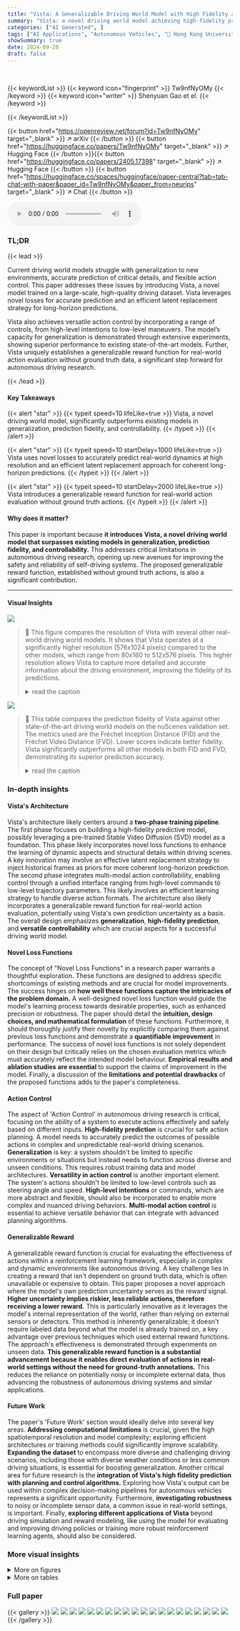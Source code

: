 ```yaml
---
title: "Vista: A Generalizable Driving World Model with High Fidelity and Versatile Controllability"
summary: "Vista: a novel driving world model achieving high-fidelity prediction and versatile controllability, outperforming state-of-the-art models in generalization and prediction accuracy."
categories: ["AI Generated", ]
tags: ["AI Applications", "Autonomous Vehicles", "🏢 Hong Kong University of Science and Technology",]
showSummary: true
date: 2024-09-26
draft: false
---
```


<br>

{{< keywordList >}}
{{< keyword icon="fingerprint" >}} Tw9nfNyOMy {{< /keyword >}}
{{< keyword icon="writer" >}} Shenyuan Gao et el. {{< /keyword >}}
 
{{< /keywordList >}}

{{< button href="https://openreview.net/forum?id=Tw9nfNyOMy" target="_blank" >}}
↗ arXiv
{{< /button >}}
{{< button href="https://huggingface.co/papers/Tw9nfNyOMy" target="_blank" >}}
↗ Hugging Face
{{< /button >}}{{< button href="https://huggingface.co/papers/2405.17398" target="_blank" >}}
↗ Hugging Face
{{< /button >}}
{{< button href="https://huggingface.co/spaces/huggingface/paper-central?tab=tab-chat-with-paper&paper_id=Tw9nfNyOMy&paper_from=neurips" target="_blank" >}}
↗ Chat
{{< /button >}}




<audio controls>
    <source src="https://ai-paper-reviewer.com/Tw9nfNyOMy/podcast.wav" type="audio/wav">
    Your browser does not support the audio element.
</audio>


### TL;DR


{{< lead >}}

Current driving world models struggle with generalization to new environments, accurate prediction of critical details, and flexible action control. This paper addresses these issues by introducing Vista, a novel model trained on a large-scale, high-quality driving dataset. Vista leverages novel losses for accurate prediction and an efficient latent replacement strategy for long-horizon predictions.  



Vista also achieves versatile action control by incorporating a range of controls, from high-level intentions to low-level maneuvers.  The model’s capacity for generalization is demonstrated through extensive experiments, showing superior performance to existing state-of-the-art models.  Further, Vista uniquely establishes a generalizable reward function for real-world action evaluation without ground truth data, a significant step forward for autonomous driving research.

{{< /lead >}}


#### Key Takeaways

{{< alert "star" >}}
{{< typeit speed=10 lifeLike=true >}} Vista, a novel driving world model, significantly outperforms existing models in generalization, prediction fidelity, and controllability. {{< /typeit >}}
{{< /alert >}}

{{< alert "star" >}}
{{< typeit speed=10 startDelay=1000 lifeLike=true >}} Vista uses novel losses to accurately predict real-world dynamics at high resolution and an efficient latent replacement approach for coherent long-horizon predictions. {{< /typeit >}}
{{< /alert >}}

{{< alert "star" >}}
{{< typeit speed=10 startDelay=2000 lifeLike=true >}} Vista introduces a generalizable reward function for real-world action evaluation without ground truth actions. {{< /typeit >}}
{{< /alert >}}

#### Why does it matter?
This paper is important because **it introduces Vista, a novel driving world model that surpasses existing models in generalization, prediction fidelity, and controllability.** This addresses critical limitations in autonomous driving research, opening up new avenues for improving the safety and reliability of self-driving systems. The proposed generalizable reward function, established without ground truth actions, is also a significant contribution.

------
#### Visual Insights



![](https://ai-paper-reviewer.com/Tw9nfNyOMy/figures_1_1.jpg)

> 🔼 This figure compares the resolution of Vista with several other real-world driving world models.  It shows that Vista operates at a significantly higher resolution (576x1024 pixels) compared to the other models, which range from 80x160 to 512x576 pixels. This higher resolution allows Vista to capture more detailed and accurate information about the driving environment, improving the fidelity of its predictions.
> <details>
> <summary>read the caption</summary>
> Figure 1: Resolution comparison. Vista predicts at a higher resolution than previous literature.
> </details>





![](https://ai-paper-reviewer.com/Tw9nfNyOMy/tables_6_1.jpg)

> 🔼 This table compares the prediction fidelity of Vista against other state-of-the-art driving world models on the nuScenes validation set.  The metrics used are the Fréchet Inception Distance (FID) and the Fréchet Video Distance (FVD). Lower scores indicate better fidelity. Vista significantly outperforms all other models in both FID and FVD, demonstrating its superior prediction accuracy.
> <details>
> <summary>read the caption</summary>
> Table 2: Comparison of prediction fidelity on nuScenes validation set. Vista achieves encouraging results that outperform the state-of-the-art driving world models with a significant performance gain.
> </details>





### In-depth insights


#### Vista's Architecture
Vista's architecture likely centers around a **two-phase training pipeline**.  The first phase focuses on building a high-fidelity predictive model, possibly leveraging a pre-trained Stable Video Diffusion (SVD) model as a foundation. This phase likely incorporates novel loss functions to enhance the learning of dynamic aspects and structural details within driving scenes.  A key innovation may involve an effective latent replacement strategy to inject historical frames as priors for more coherent long-horizon prediction. The second phase integrates multi-modal action controllability, enabling control through a unified interface ranging from high-level commands to low-level trajectory parameters.  This likely involves an efficient learning strategy to handle diverse action formats. The architecture also likely incorporates a generalizable reward function for real-world action evaluation, potentially using Vista's own prediction uncertainty as a basis. The overall design emphasizes **generalization**, **high-fidelity prediction**, and **versatile controllability** which are crucial aspects for a successful driving world model.

#### Novel Loss Functions
The concept of "Novel Loss Functions" in a research paper warrants a thoughtful exploration.  These functions are designed to address specific shortcomings of existing methods and are crucial for model improvements.  The success hinges on **how well these functions capture the intricacies of the problem domain.**  A well-designed novel loss function would guide the model's learning process towards desirable properties, such as enhanced precision or robustness. The paper should detail the **intuition, design choices, and mathematical formulation** of these functions.  Furthermore, it should thoroughly justify their novelty by explicitly comparing them against previous loss functions and demonstrate a **quantifiable improvement** in performance.  The success of novel loss functions is not solely dependent on their design but critically relies on the chosen evaluation metrics which must accurately reflect the intended model behaviour.  **Empirical results and ablation studies are essential** to support the claims of improvement in the model. Finally, a discussion of the **limitations and potential drawbacks** of the proposed functions adds to the paper's completeness.

#### Action Control
The aspect of 'Action Control' in autonomous driving research is critical, focusing on the ability of a system to execute actions effectively and safely based on different inputs.  **High-fidelity prediction** is crucial for safe action planning.  A model needs to accurately predict the outcomes of possible actions in complex and unpredictable real-world driving scenarios.  **Generalization** is key:  a system shouldn't be limited to specific environments or situations but instead needs to function across diverse and unseen conditions.  This requires robust training data and model architectures.  **Versatility in action control** is another important element.  The system's actions shouldn't be limited to low-level controls such as steering angle and speed.  **High-level intentions** or commands, which are more abstract and flexible, should also be incorporated to enable more complex and nuanced driving behaviors.  **Multi-modal action control** is essential to achieve versatile behavior that can integrate with advanced planning algorithms.

#### Generalizable Reward
A generalizable reward function is crucial for evaluating the effectiveness of actions within a reinforcement learning framework, especially in complex and dynamic environments like autonomous driving.  A key challenge lies in creating a reward that isn't dependent on ground truth data, which is often unavailable or expensive to obtain. This paper proposes a novel approach where the model's own prediction uncertainty serves as the reward signal. **Higher uncertainty implies riskier, less reliable actions, therefore receiving a lower reward.** This is particularly innovative as it leverages the model's internal representation of the world, rather than relying on external sensors or detectors. This method is inherently generalizable; it doesn't require labeled data beyond what the model is already trained on, a key advantage over previous techniques which used external reward functions.  The approach's effectiveness is demonstrated through experiments on unseen data. **This generalizable reward function is a substantial advancement because it enables direct evaluation of actions in real-world settings without the need for ground-truth annotations.** This reduces the reliance on potentially noisy or incomplete external data, thus advancing the robustness of autonomous driving systems and similar applications.

#### Future Work
The paper's 'Future Work' section would ideally delve into several key areas.  **Addressing computational limitations** is crucial, given the high spatiotemporal resolution and model complexity; exploring efficient architectures or training methods could significantly improve scalability.  **Expanding the dataset** to encompass more diverse and challenging driving scenarios, including those with diverse weather conditions or less common driving situations, is essential for boosting generalization.  Another critical area for future research is the **integration of Vista's high fidelity prediction with planning and control algorithms.**  Exploring how Vista's output can be used within complex decision-making pipelines for autonomous vehicles represents a significant opportunity. Furthermore, **investigating robustness** to noisy or incomplete sensor data, a common issue in real-world settings, is important. Finally,  **exploring different applications of Vista** beyond driving simulation and reward modeling, like using the model for evaluating and improving driving policies or training more robust reinforcement learning agents, should also be considered.


### More visual insights

<details>
<summary>More on figures
</summary>


![](https://ai-paper-reviewer.com/Tw9nfNyOMy/figures_2_1.jpg)

> 🔼 This figure showcases the main capabilities of the Vista model.  Subfigure (A) demonstrates high-fidelity future prediction from arbitrary starting points with high temporal and spatial resolution. Subfigure (B) shows the model's ability to perform coherent long-horizon rollouts. Subfigure (C) highlights the model's versatile action controllability through the usage of multi-modal action formats. Finally, subfigure (D) illustrates the model's unique ability to serve as a generalizable reward function for evaluating real-world driving actions without the need for ground truth action data.
> <details>
> <summary>read the caption</summary>
> Figure 2: Capabilities of Vista. Starting from arbitrary environments, Vista can anticipate realistic and continuous futures at high spatiotemporal resolution (A-B). It can be controlled by multi-modal actions (C), and serve as a generalizable reward function to evaluate real-world driving actions (D).
> </details>



![](https://ai-paper-reviewer.com/Tw9nfNyOMy/figures_3_1.jpg)

> 🔼 This figure illustrates the Vista pipeline and training procedure. The left side shows how Vista uses dynamic priors (position, velocity, acceleration) from the past three frames via latent replacement, resulting in high-fidelity predictions, and allows for multi-modal action control and long-horizon predictions through autoregressive rollouts. The right side demonstrates the two-phase training process, where the first phase trains the base model and the second phase utilizes the pretrained weights to learn action controllability using LoRA adapters.
> <details>
> <summary>read the caption</summary>
> Figure 3: [Left]: Vista pipeline. In addition to the initial frame, Vista can absorb more priors about future dynamics via latent replacement. Its prediction can be controlled by different actions and be extended to long horizons through autoregressive rollouts. [Right]: Training procedure. Vista takes two training phases, where the second phase freezing the pretrained weights to learn action controls.
> </details>



![](https://ai-paper-reviewer.com/Tw9nfNyOMy/figures_4_1.jpg)

> 🔼 This figure illustrates the design of the loss functions used in Vista. It compares the standard diffusion loss with the proposed dynamics enhancement loss and structure preservation loss. The dynamics enhancement loss focuses more on critical regions with significant motion, while the structure preservation loss emphasizes high-frequency features to preserve structural details.  The visualization shows how the different losses affect the learning process and improve prediction quality.
> <details>
> <summary>read the caption</summary>
> Figure 4: Illustration on loss design. Different from the standard diffusion loss (b) that is distributed uniformly, our dynamics enhancement loss (d) enables an adaptive concentration on critical regions (c) (e.g., moving vehicles and roadsides) for dynamics modeling. Moreover, by explicitly supervising high-frequency features (e), the learning of structural details (e.g., edges and lanes) can be enhanced.
> </details>



![](https://ai-paper-reviewer.com/Tw9nfNyOMy/figures_6_1.jpg)

> 🔼 This figure compares the driving scene prediction results of Vista against three other video generation models (SVD, DynamiCrafter, and I2VGen-XL).  All models receive the same starting frame as input. The results show that Vista generates more realistic and coherent future predictions compared to other models, which have problems such as misalignment and corrupted details.
> <details>
> <summary>read the caption</summary>
> Figure 5: Driving futures predicted by different models using the same condition frame. We contrast Vista to publicly available video generation models using their default configurations. Whilst previous models produce misaligned and corrupted results, Vista does not suffer from these caveats.
> </details>



![](https://ai-paper-reviewer.com/Tw9nfNyOMy/figures_6_2.jpg)

> 🔼 This figure compares the long-horizon prediction capabilities of Vista with several other state-of-the-art models. The top part shows Vista's ability to predict 15 seconds into the future with high fidelity and consistency.  The bottom illustrates the failure of SVD (Stable Video Diffusion) to generate consistent high-fidelity predictions over long time horizons, highlighting Vista's advantage in long-term prediction.
> <details>
> <summary>read the caption</summary>
> Figure 6: [Top]: Long-horizon prediction. Vista can forecast 15 seconds high-resolution futures without much degradation, encompassing long driving distances. The length of the blue lines indicates the duration of the longest prediction showcased by previous works. [Bottom]: Long-term extension results of SVD. SVD fails to generate consistent high-fidelity videos autoregressively as Vista does.
> </details>



![](https://ai-paper-reviewer.com/Tw9nfNyOMy/figures_7_1.jpg)

> 🔼 This figure presents the results of a human evaluation comparing Vista's performance against several baseline models on two aspects: visual quality and motion rationality.  Participants were presented pairs of videos and asked to choose which one was better in terms of each metric.  The results show that Vista was preferred significantly more often than other models, indicating its superior performance in generating both visually appealing and realistically moving videos.
> <details>
> <summary>read the caption</summary>
> Figure 7: Human evaluation results. The value denotes the percentage of the times that one model is preferred over the other. Vista outperforms existing works in both metrics.
> </details>



![](https://ai-paper-reviewer.com/Tw9nfNyOMy/figures_7_2.jpg)

> 🔼 This figure showcases the capabilities of the Vista model.  It demonstrates high-fidelity future prediction from arbitrary starting points (A and B), showing consistent long-horizon predictions.  It also highlights Vista's versatility in action control, handling multiple modes (C) such as commands, goal points, and low-level maneuvers. Finally, (D) illustrates Vista's novel use as a generalizable reward function for evaluating real-world driving actions without ground truth.
> <details>
> <summary>read the caption</summary>
> Figure 2: Capabilities of Vista. Starting from arbitrary environments, Vista can anticipate realistic and continuous futures at high spatiotemporal resolution (A-B). It can be controlled by multi-modal actions (C), and serve as a generalizable reward function to evaluate real-world driving actions (D).
> </details>



![](https://ai-paper-reviewer.com/Tw9nfNyOMy/figures_8_1.jpg)

> 🔼 This figure shows two plots. The left plot is a line graph showing the relationship between average reward and average L2 error. The average reward decreases as the average L2 error increases. The right plot is an image showing a road scene with three different action trajectories (ground truth, Action1, and Action2) overlaid. Each trajectory has an associated L2 error and reward value. The reward values indicate that the proposed reward function can better distinguish between actions than the L2 error alone.
> <details>
> <summary>read the caption</summary>
> Figure 10: [Left]: Average reward on Waymo with different L2 errors. [Right]: Case study. The relative contrast of our reward can properly assess the actions that the L2 error fails to judge.
> </details>



![](https://ai-paper-reviewer.com/Tw9nfNyOMy/figures_8_2.jpg)

> 🔼 This figure shows the effect of using different numbers of dynamic priors (consecutive frames) on the quality of future predictions.  The results show that using more dynamic priors leads to more realistic and consistent movement of objects in the scene, particularly those that are in motion.  This highlights the importance of incorporating historical context into the prediction process to improve accuracy and coherence.
> <details>
> <summary>read the caption</summary>
> Figure 11: Effect of dynamic priors. Injecting more dynamic priors yields more consistent future motions with the ground truth, such as the motions of the white vehicle and the billboard on the left.
> </details>



![](https://ai-paper-reviewer.com/Tw9nfNyOMy/figures_8_3.jpg)

> 🔼 This figure demonstrates the effects of two losses used in the Vista model: the dynamics enhancement loss and the structure preservation loss.  The left side shows that the dynamics enhancement loss improves the realism of motion in generated videos by encouraging more realistic movement of objects. The right side shows that the structure preservation loss enhances structural details in the generated videos, resulting in sharper edges and more defined shapes.
> <details>
> <summary>read the caption</summary>
> Figure 12: [Left]: Effect of dynamics enhancement loss. The model supervised by the dynamics enhancement loss generates more realistic dynamics. In the first example, instead of remaining static, the front car moves forward normally. In the second example, when the ego-vehicle steers right, the trees shift towards the left naturally adhering to the real-world geometric rules. [Right]: Effect of structure preservation loss. The proposed loss yields a clearer outline of the objects as they move.
> </details>



![](https://ai-paper-reviewer.com/Tw9nfNyOMy/figures_9_1.jpg)

> 🔼 This figure illustrates the Vista pipeline and its two-phase training process. The left side shows how Vista uses latent replacement to incorporate dynamic priors from historical frames to predict realistic and continuous futures and how these predictions can be controlled by various actions. The right side details Vista's training procedure that consists of two phases: (1) a prediction-focused phase that utilizes dynamic priors for higher fidelity and (2) an action control learning phase that freezes pretrained weights and learns action controls using LoRA adapters for efficient learning.
> <details>
> <summary>read the caption</summary>
> Figure 3: [Left]: Vista pipeline. In addition to the initial frame, Vista can absorb more priors about future dynamics via latent replacement. Its prediction can be controlled by different actions and be extended to long horizons through autoregressive rollouts. [Right]: Training procedure. Vista takes two training phases, where the second phase freezing the pretrained weights to learn action controls.
> </details>



![](https://ai-paper-reviewer.com/Tw9nfNyOMy/figures_22_1.jpg)

> 🔼 This figure shows the results of an ablation study on the impact of hyperparameters on the proposed reward function. The x-axis represents the average L2 error between the estimated trajectory and the ground truth, and the y-axis represents the average reward. Three lines are plotted, each corresponding to a different combination of the number of denoising steps and ensemble size used in the reward estimation. The results show that increasing the number of denoising steps leads to a larger difference in rewards between trajectories with different L2 errors. This indicates that increasing the number of denoising steps improves the discriminative ability of the reward function. On the other hand, increasing the ensemble size has a smaller impact on the discriminative ability and mainly contributes to stabilizing the reward estimations. The dotted lines represent the average reward for the ground truth trajectories and the worst trajectories.
> <details>
> <summary>read the caption</summary>
> Figure 14: Sensitivity of reward estimation to hyperparameters. Increasing the number of denoising steps can produce more discriminative rewards, whereas increasing the ensemble size can slightly stabilize the estimations.
> </details>



![](https://ai-paper-reviewer.com/Tw9nfNyOMy/figures_23_1.jpg)

> 🔼 This figure compares the effect of different classifier-free guidance (CFG) schemes on the quality of long-term video prediction (15 seconds).  Four different CFG schemes are tested: none, constant, linear (as used in Stable Video Diffusion), and triangular (the authors' proposed method). The results show that the triangular scheme provides the best balance between generating detailed videos and avoiding oversaturation, a common issue in long-term video prediction.
> <details>
> <summary>read the caption</summary>
> Figure 15: Effect of guidance scale. We predict 15s long-term videos with different CFG schemes. Our method achieves the optimal equilibrium between detail generation and saturation maintenance.
> </details>



![](https://ai-paper-reviewer.com/Tw9nfNyOMy/figures_23_2.jpg)

> 🔼 This figure demonstrates the importance of using Low-Rank Adaptation (LoRA) when fine-tuning the Vista model for action controllability. Two versions of the model were trained, one with LoRA and one without.  Both models were trained on the nuScenes dataset, but their predictions were tested on the unseen Waymo dataset. The results show that the model trained without LoRA suffers from visual artifacts, indicating that LoRA is crucial for preserving visual quality during the fine-tuning process.
> <details>
> <summary>read the caption</summary>
> Figure 16: Necessity of LoRA adaptation. Training newly added projections alone without LoRA results in visual corruptions. The compared variants are trained on nuScenes and inferred on Waymo.
> </details>



![](https://ai-paper-reviewer.com/Tw9nfNyOMy/figures_24_1.jpg)

> 🔼 This figure compares the prediction results of Vista with other video generation models given the same starting frame.  It demonstrates Vista's ability to produce high-fidelity, aligned predictions compared to other models that suffer from misalignment and corruption, especially in long horizon prediction.
> <details>
> <summary>read the caption</summary>
> Figure 5: Driving futures predicted by different models using the same condition frame. We contrast Vista to publicly available video generation models using their default configurations. Whilst previous models produce misaligned and corrupted results, Vista does not suffer from these caveats.
> </details>



![](https://ai-paper-reviewer.com/Tw9nfNyOMy/figures_26_1.jpg)

> 🔼 This figure shows the generalization ability of Vista across diverse driving scenes.  It demonstrates Vista's capacity to predict high-resolution future video frames, accurately depicting the behavior of vehicles and pedestrians, even in scenarios with camera poses unseen during training. The scenes shown are diverse, including countrysides, tunnels, and various perspectives. This highlights Vista's impressive understanding of real-world driving dynamics.
> <details>
> <summary>read the caption</summary>
> Figure 18: Generalization ability of Vista. We apply Vista across diverse scenes (e.g., countrysides and tunnels) with unseen camera poses (e.g., the perspective of a double-decker bus). Our model can predict high-resolution futures with vivid behaviors of vehicles and pedestrians, exhibiting strong generalization abilities and profound comprehension of world knowledge. Best viewed zoomed in.
> </details>



![](https://ai-paper-reviewer.com/Tw9nfNyOMy/figures_27_1.jpg)

> 🔼 This figure showcases four key capabilities of Vista. (A) and (B) demonstrate Vista's ability to generate high-fidelity predictions of future driving scenarios, with (B) highlighting its capability to produce consistent predictions over long horizons. (C) shows that Vista supports diverse control modalities, enabling flexible control. (D) shows that Vista's predictive capabilities can be used to evaluate real-world driving actions without explicit ground-truth access, setting it apart from existing methods.
> <details>
> <summary>read the caption</summary>
> Figure 2: Capabilities of Vista. Starting from arbitrary environments, Vista can anticipate realistic and continuous futures at high spatiotemporal resolution (A-B). It can be controlled by multi-modal actions (C), and serve as a generalizable reward function to evaluate real-world driving actions (D).
> </details>



![](https://ai-paper-reviewer.com/Tw9nfNyOMy/figures_28_1.jpg)

> 🔼 This figure demonstrates Vista's ability to generalize to unseen environments and diverse camera perspectives.  It shows several examples of Vista's predictions in various scenes (countryside roads, tunnels, city streets), each from a different camera viewpoint.  The high-resolution predictions showcase realistic interactions between vehicles and pedestrians, highlighting Vista's understanding of real-world driving scenarios.
> <details>
> <summary>read the caption</summary>
> Figure 18: Generalization ability of Vista. We apply Vista across diverse scenes (e.g., countrysides and tunnels) with unseen camera poses (e.g., the perspective of a double-decker bus). Our model can predict high-resolution futures with vivid behaviors of vehicles and pedestrians, exhibiting strong generalization abilities and profound comprehension of world knowledge. Best viewed zoomed in.
> </details>



![](https://ai-paper-reviewer.com/Tw9nfNyOMy/figures_29_1.jpg)

> 🔼 This figure demonstrates the key capabilities of the Vista model.  Subfigure (A) and (B) showcase Vista's ability to predict realistic and temporally consistent future frames at a high resolution and over a long time horizon. Subfigure (C) shows that the model can be controlled using various modalities of action inputs, ranging from high-level instructions (commands and goal points) to low-level maneuvers (trajectories, steering angle and speed).  Finally, subfigure (D) illustrates the novel use of the Vista model itself as a generalizable reward function to evaluate the quality of driving actions without relying on ground-truth data.
> <details>
> <summary>read the caption</summary>
> Figure 2: Capabilities of Vista. Starting from arbitrary environments, Vista can anticipate realistic and continuous futures at high spatiotemporal resolution (A-B). It can be controlled by multi-modal actions (C), and serve as a generalizable reward function to evaluate real-world driving actions (D).
> </details>



![](https://ai-paper-reviewer.com/Tw9nfNyOMy/figures_30_1.jpg)

> 🔼 This figure demonstrates Vista's ability to predict the outcomes of actions that violate traffic rules.  The top row shows the ground truth video. The middle row shows the model's prediction when given an action that causes the car to drive off the road. The bottom row shows the model's prediction when given an action that causes the car to stop at an intersection, even though there is no obstacle. This highlights Vista's capacity for counterfactual reasoning and potential for closed-loop simulation.
> <details>
> <summary>read the caption</summary>
> Figure 22: Counterfactual reasoning ability. By imposing actions that violate the traffic rules, we discover that Vista can also predict the consequences of abnormal interventions. In the first example, the ego-vehicle passes over the road boundary and rushes into the bush following our instructions. In the second example, the passing car stops and waits to avoid a collision when we force the ego-vehicle to proceed at the crossroads. This showcases Vista’s potential for facilitating closed-loop simulation.
> </details>



![](https://ai-paper-reviewer.com/Tw9nfNyOMy/figures_30_2.jpg)

> 🔼 This figure shows a collection of 60 diverse driving scenes used for human evaluation in the paper. The scenes are sampled from four different datasets: OpenDV-YouTube-val, nuScenes, Waymo, and CODA.  The selection of scenes aims to represent the variety and complexity of real-world driving conditions for a comprehensive human evaluation of the model's performance. Each small image represents a single scene or a frame from a short video clip.
> <details>
> <summary>read the caption</summary>
> Figure 23: Diverse scenes collected for human evaluation. We carefully curate 60 scenes from OpenDV-YouTube-val [136], nuScenes [10], Waymo [112], and CODA [79]. The distinctive attributes of each dataset jointly represent the diversity of real-world environments, permitting a comprehensive human evaluation.
> </details>



</details>




<details>
<summary>More on tables
</summary>


![](https://ai-paper-reviewer.com/Tw9nfNyOMy/tables_9_1.jpg)
> 🔼 This table presents a quantitative comparison of the impact of different action conditions and dynamic priors on the accuracy of Vista's motion prediction.  The 'Average Trajectory Difference' metric measures the difference between Vista's predicted trajectory and the ground truth trajectory. Lower values indicate better accuracy. The table shows that incorporating action conditions and dynamic priors significantly improves prediction accuracy across both the nuScenes and Waymo datasets.
> <details>
> <summary>read the caption</summary>
> Table 3: Impacts of different action conditions and dynamic priors. By applying action conditions and dynamic priors, Vista can predict motion that is more consistent compared to the ground truth.
> </details>

![](https://ai-paper-reviewer.com/Tw9nfNyOMy/tables_22_1.jpg)
> 🔼 This table presents a quantitative comparison of the prediction fidelity of Vista against other state-of-the-art driving world models on the nuScenes validation set.  Two metrics are used for comparison: the Fréchet Inception Distance (FID) and the Fréchet Video Distance (FVD). Lower scores indicate better performance. The table shows that Vista significantly outperforms all other models in both FID and FVD, demonstrating its superior prediction accuracy and high-fidelity video generation capabilities.
> <details>
> <summary>read the caption</summary>
> Table 2: Comparison of prediction fidelity on nuScenes validation set. Vista achieves encouraging results that outperform the state-of-the-art driving world models with a significant performance gain.
> </details>

![](https://ai-paper-reviewer.com/Tw9nfNyOMy/tables_22_2.jpg)
> 🔼 This table presents a quantitative comparison of Vista's motion prediction accuracy under various conditions.  It shows the average trajectory difference between Vista's predictions and ground truth trajectories. The 'Trajectory Difference' metric quantifies the consistency of the predicted motion with the ground truth.  Different rows represent various action control modes used (action-free, with goal point, with command, with angle and speed, with trajectory) and the number of dynamic priors incorporated in the prediction (1 prior, 2 priors, 3 priors). Lower values in the table indicate better alignment between predicted and ground truth trajectories, suggesting improved motion prediction accuracy by using action conditions and dynamic priors.
> <details>
> <summary>read the caption</summary>
> Table 3: Impacts of different action conditions and dynamic priors. By applying action conditions and dynamic priors, Vista can predict motion that is more consistent compared to the ground truth.
> </details>

![](https://ai-paper-reviewer.com/Tw9nfNyOMy/tables_24_1.jpg)
> 🔼 This table presents a quantitative comparison of the prediction fidelity of Vista and other state-of-the-art driving world models on the nuScenes validation set.  The comparison uses two metrics: Fréchet Inception Distance (FID) and Fréchet Video Distance (FVD). Lower scores indicate better prediction fidelity. Vista significantly outperforms all other models in both FID and FVD, demonstrating its superior performance in generating high-fidelity predictions of driving scenarios.
> <details>
> <summary>read the caption</summary>
> Table 2: Comparison of prediction fidelity on nuScenes validation set. Vista achieves encouraging results that outperform the state-of-the-art driving world models with a significant performance gain.
> </details>

</details>




### Full paper

{{< gallery >}}
<img src="https://ai-paper-reviewer.com/Tw9nfNyOMy/1.png" class="grid-w50 md:grid-w33 xl:grid-w25" />
<img src="https://ai-paper-reviewer.com/Tw9nfNyOMy/2.png" class="grid-w50 md:grid-w33 xl:grid-w25" />
<img src="https://ai-paper-reviewer.com/Tw9nfNyOMy/3.png" class="grid-w50 md:grid-w33 xl:grid-w25" />
<img src="https://ai-paper-reviewer.com/Tw9nfNyOMy/4.png" class="grid-w50 md:grid-w33 xl:grid-w25" />
<img src="https://ai-paper-reviewer.com/Tw9nfNyOMy/5.png" class="grid-w50 md:grid-w33 xl:grid-w25" />
<img src="https://ai-paper-reviewer.com/Tw9nfNyOMy/6.png" class="grid-w50 md:grid-w33 xl:grid-w25" />
<img src="https://ai-paper-reviewer.com/Tw9nfNyOMy/7.png" class="grid-w50 md:grid-w33 xl:grid-w25" />
<img src="https://ai-paper-reviewer.com/Tw9nfNyOMy/8.png" class="grid-w50 md:grid-w33 xl:grid-w25" />
<img src="https://ai-paper-reviewer.com/Tw9nfNyOMy/9.png" class="grid-w50 md:grid-w33 xl:grid-w25" />
<img src="https://ai-paper-reviewer.com/Tw9nfNyOMy/10.png" class="grid-w50 md:grid-w33 xl:grid-w25" />
<img src="https://ai-paper-reviewer.com/Tw9nfNyOMy/11.png" class="grid-w50 md:grid-w33 xl:grid-w25" />
<img src="https://ai-paper-reviewer.com/Tw9nfNyOMy/12.png" class="grid-w50 md:grid-w33 xl:grid-w25" />
<img src="https://ai-paper-reviewer.com/Tw9nfNyOMy/13.png" class="grid-w50 md:grid-w33 xl:grid-w25" />
<img src="https://ai-paper-reviewer.com/Tw9nfNyOMy/14.png" class="grid-w50 md:grid-w33 xl:grid-w25" />
<img src="https://ai-paper-reviewer.com/Tw9nfNyOMy/15.png" class="grid-w50 md:grid-w33 xl:grid-w25" />
<img src="https://ai-paper-reviewer.com/Tw9nfNyOMy/16.png" class="grid-w50 md:grid-w33 xl:grid-w25" />
<img src="https://ai-paper-reviewer.com/Tw9nfNyOMy/17.png" class="grid-w50 md:grid-w33 xl:grid-w25" />
<img src="https://ai-paper-reviewer.com/Tw9nfNyOMy/18.png" class="grid-w50 md:grid-w33 xl:grid-w25" />
<img src="https://ai-paper-reviewer.com/Tw9nfNyOMy/19.png" class="grid-w50 md:grid-w33 xl:grid-w25" />
<img src="https://ai-paper-reviewer.com/Tw9nfNyOMy/20.png" class="grid-w50 md:grid-w33 xl:grid-w25" />
{{< /gallery >}}